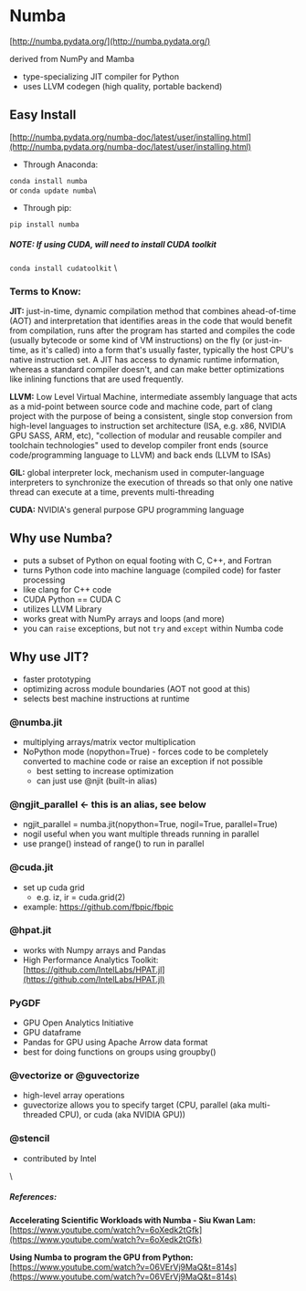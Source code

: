 # Numba
[http://numba.pydata.org/](http://numba.pydata.org/)

derived from NumPy and Mamba

* type-specializing JIT compiler for Python
* uses LLVM codegen (high quality, portable backend)

## Easy Install
[http://numba.pydata.org/numba-doc/latest/user/installing.html](http://numba.pydata.org/numba-doc/latest/user/installing.html)

* Through Anaconda:

`conda install numba`\
or
`conda update numba`\

* Through pip:

`pip install numba`



##### NOTE:  If using CUDA, will need to install CUDA toolkit
`conda install cudatoolkit`
\

### Terms to Know:
**JIT:**  just-in-time, dynamic compilation method that combines ahead-of-time (AOT) and interpretation that identifies areas in the code that would benefit from compilation, runs after the program has started and compiles the code (usually bytecode or some kind of VM instructions) on the fly (or just-in-time, as it's called) into a form that's usually faster, typically the host CPU's native instruction set. A JIT has access to dynamic runtime information, whereas a standard compiler doesn't, and can make better optimizations like inlining functions that are used frequently.

**LLVM:**  Low Level Virtual Machine, intermediate assembly language that acts as a mid-point between source code and machine code, part of clang project with the purpose of being a consistent, single stop conversion from high-level languages to instruction set architecture (ISA, e.g. x86, NVIDIA GPU SASS, ARM, etc), "collection of modular and reusable compiler and toolchain technologies" used to develop compiler front ends (source code/programming language to LLVM) and back ends (LLVM to ISAs) 

**GIL:**  global interpreter lock, mechanism used in computer-language interpreters to synchronize the execution of threads so that only one native thread can execute at a time, prevents multi-threading

**CUDA:**  NVIDIA's general purpose GPU programming language



## Why use Numba?
- puts a subset of Python on equal footing with C, C++, and Fortran
- turns Python code into machine language (compiled code) for faster processing
- like clang for C++ code
- CUDA Python == CUDA C
- utilizes LLVM Library
- works great with NumPy arrays and loops (and more)
- you can `raise` exceptions, but not `try` and `except` within Numba code


## Why use JIT?
- faster prototyping
- optimizing across module boundaries (AOT not good at this)
- selects best machine instructions at runtime


### @numba.jit
- multiplying arrays/matrix vector multiplication
- NoPython mode (nopython=True) - forces code to be completely converted to machine code or raise an exception if not possible
  - best setting to increase optimization
  - can just use @njit (built-in alias)

### @ngjit_parallel  <- this is an alias, see below
- ngjit_parallel = numba.jit(nopython=True, nogil=True, parallel=True)
- nogil useful when you want multiple threads running in parallel
- use prange() instead of range() to run in parallel

### @cuda.jit
- set up cuda grid
  - e.g.  iz, ir = cuda.grid(2)
- example:  https://github.com/fbpic/fbpic

### @hpat.jit
- works with Numpy arrays and Pandas
- High Performance Analytics Toolkit:  [https://github.com/IntelLabs/HPAT.jl](https://github.com/IntelLabs/HPAT.jl)


### PyGDF 
- GPU Open Analytics Initiative
- GPU dataframe
- Pandas for GPU using Apache Arrow data format
- best for doing functions on groups using groupby()


### @vectorize or @guvectorize
- high-level array operations
- guvectorize allows you to specify target (CPU, parallel (aka multi-threaded CPU), or cuda (aka NVIDIA GPU))


### @stencil
- contributed by Intel


\
##### References:
**Accelerating Scientific Workloads with Numba - Siu Kwan Lam:**  [https://www.youtube.com/watch?v=6oXedk2tGfk](https://www.youtube.com/watch?v=6oXedk2tGfk)

**Using Numba to program the GPU from Python:**  [https://www.youtube.com/watch?v=06VErVj9MaQ&t=814s](https://www.youtube.com/watch?v=06VErVj9MaQ&t=814s)